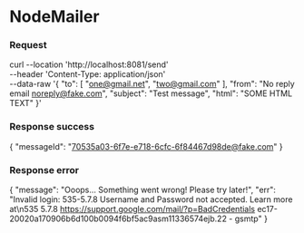 # NodeMailer

### Request
curl --location 'http://localhost:8081/send' \
--header 'Content-Type: application/json' \
--data-raw '{
"to": [
"one@gmail.net",
"two@gmail.com"
],
"from": "No reply email <noreply@fake.com>",
"subject": "Test message",
"html": "SOME HTML TEXT"
}'

### Response success
{
"messageId": "<70535a03-6f7e-e718-6cfc-6f84467d98de@fake.com>"
}

### Response error
{
"message": "Ooops... Something went wrong! Please try later!",
"err": "Invalid login: 535-5.7.8 Username and Password not accepted. Learn more at\n535 5.7.8  https://support.google.com/mail/?p=BadCredentials ec17-20020a170906b6d100b0094f6bf5ac9asm11336574ejb.22 - gsmtp"
}
